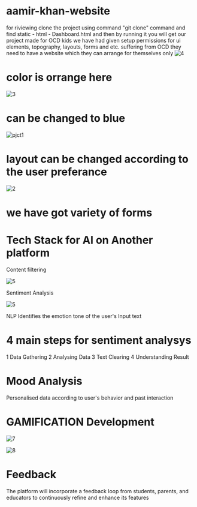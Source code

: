 ﻿# aamir-khan-website
for riviewing clone the project using command "git clone" command 
and find static - html - Dashboard.html and then by running it you will get our project made for OCD kids
we have had given setup permissions for ui elements, topography, layouts, forms and etc.
suffering from OCD they need to have a website which they can arrange for themselves only
![4](https://github.com/user-attachments/assets/31e8546e-5d18-4ab7-b660-098692974969)
# color is orrange here


![3](https://github.com/user-attachments/assets/9b66652d-d742-4060-96ff-ff4977e7e821)
# can be changed to blue

![pjct1](https://github.com/user-attachments/assets/2fc5532f-453a-4a36-a1cd-78c8e52edeb3)
# layout can be changed according to the user preferance

![2](https://github.com/user-attachments/assets/17244848-b69f-4e1d-ae33-d56710a8d392)
# we have got variety of forms


# Tech Stack for AI on Another platform
Content filtering


![5](https://github.com/user-attachments/assets/9f04b989-4afe-4ce7-9545-071dc2f524ee)









Sentiment Analysis

![5](https://github.com/user-attachments/assets/c1025da5-cda9-47ca-934c-17c447850fb0)


NLP Identifies the emotion tone of the user's Input text
# 4 main steps for sentiment analysys
1 Data Gathering
2 Analysing Data
3 Text Clearing
4 Understanding Result


 # Mood Analysis
 Personalised data according to user's behavior and past interaction

 # GAMIFICATION Development



 ![7](https://github.com/user-attachments/assets/24bb952a-1e2b-4a58-b7cc-1a60d7537971)




 ![8](https://github.com/user-attachments/assets/26910c55-c830-497f-b8ef-5742fbe07c65)




 # Feedback 
 The platform will incorporate a feedback loop from students, parents, and educators to continuously refine and enhance its features



